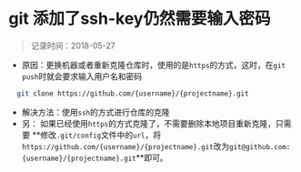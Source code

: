 # git 添加了ssh-key仍然需要输入密码
> 记录时间：2018-05-27

* 原因：更换机器或者重新克隆仓库时，使用的是`https`的方式，这时，在`git push`时就会要求输入用户名和密码
```bash
  git clone https://github.com/{username}/{projectname}.git
```

* 解决方法：使用`ssh`的方式进行仓库的克隆
* 另： 如果已经使用`https`的方式克隆了，不需要删除本地项目重新克隆，只需要 **修改`.git/config`文件中的`url`，将`https://github.com/{username}/{projectname}.git`改为`git@github.com:{username}/{projectname}.git`**即可。
